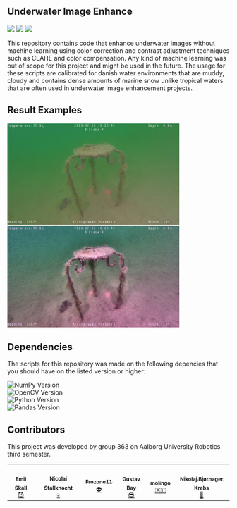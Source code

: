 ## Underwater Image Enhance
<a href="#sec_contributors"><img src="https://img.shields.io/badge/Authors-Group%20363-blue.svg"></a> ![](https://img.shields.io/badge/Python-v.3.11.5-brightgreen.svg) ![](https://img.shields.io/badge/OpenCV-4.8.1-brightgreen.svg)

This repository contains code that enhance underwater images without machine learning using color correction and contrast adjustment techniques such as CLAHE and color compensation.
Any kind of machine learning was out of scope for this project and might be used in the future. The usage for these scripts are calibrated for danish water environments that are muddy, cloudy and 
contains dense amounts of marine snow unlike tropical waters that are often used in underwater image enhancement projects.

## Result Examples
<img src="results/stool_before.jpg" width="390" height="230" align=center/> <img src="results/stool_after.jpg" width="390" height="230" align=center/>

## Dependencies
The scripts for this repository was made on the following depencies that you should have on the listed version or higher:


![NumPy Version](https://img.shields.io/badge/NumPy-v.1.26.0%20-blue.svg)\
![OpenCV Version](https://img.shields.io/badge/OpenCV-v.4.8.1%20-blue.svg)\
![Python Version](https://img.shields.io/badge/Python-v.3.11.5%20-blue.svg)\
![Pandas Version](https://img.shields.io/badge/pandas-v.2.1.3%20-blue.svg)

## Contributors
This project was developed by group 363 on Aalborg University Robotics third semester.

<section id="sec_contributors">
<table>
  <tr> 
    <td align="center"><a target="_blank" rel="noreferrer noopener" href="https://github.com/emilskall"><img src="https://avatars.githubusercontent.com/u/113020798?v=4" width="100px;" alt=""/><br/><sub><b>Emil Skall</b></sub></a></br><a href="gttps://github.com/emilskall" title="">😈</a></td>
    <td align="center"><a target="_blank" rel="noreferrer noopener" href="https://github.com/nicopiko"><img src="https://avatars.githubusercontent.com/u/117265455?v=4" width="100px;" alt=""/><br/><sub><b>Nicolai Stallknecht</b></sub></a></br><a href="gttps://github.com/nicopiko" title="">💀</a></td>
    <td align="center"><a target="_blank" rel="noreferrer noopener" href="https://github.com/frozone11"><img src="https://avatars.githubusercontent.com/u/114681419?v=4" width="100px;" alt=""/><br/><sub><b>Frozone11</b></sub></a></br><a href="gttps://github.com/frozone11" title="">👽</a></td>
    <td align="center"><a target="_blank" rel="noreferrer noopener"  href="https://github.com/Gustav-Bay"><img src="https://avatars.githubusercontent.com/u/120191982?v=4" width="100px;" alt=""/><br/><sub><b>Gustav Bay</b></sub></a></br><a href="gttps://github.com/Gustav-Bay" title="">😎</a></td>
    <td align="center"><a target="_blank" rel="noreferrer noopener" href="https://github.com/molingo"><img src="https://avatars.githubusercontent.com/u/120170510?v=4" width="100px;" alt=""/><br/><sub><b>molingo</b></sub></a></br><a href="gttps://github.com/molingo" title="">🇵🇱</a></td>
    <td align="center"><a target="_blank" rel="noreferrer noopener" href="https://github.com/nikobk"><img src="https://avatars.githubusercontent.com/u/112914618?v=4" width="100px;" alt=""/><br/><sub><b>Nikolaj Bjørnager Krebs</b></sub></a></br><a href="gttps://github.com/nikobk" title="">🤠</a></td>
  </tr>
</table>
